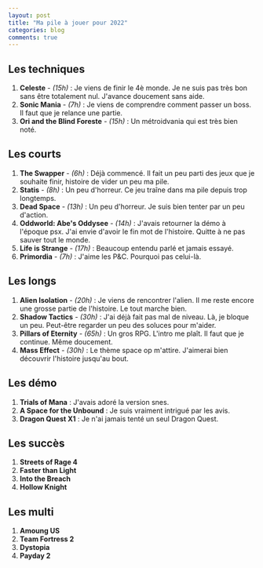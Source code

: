 ```yaml
---
layout: post
title: "Ma pile à jouer pour 2022"
categories: blog
comments: true
---
```


## Les techniques

1. **Celeste** - *(15h)* : Je viens de finir le 4è monde. Je ne suis pas très bon sans être totalement nul. J'avance doucement sans aide.
2. **Sonic Mania** - *(7h)* : Je viens de comprendre comment passer un boss. Il faut que je relance une partie.
3. **Ori and the Blind Foreste** - *(15h)* : Un métroidvania qui est très bien noté. 

## Les courts

1. **The Swapper** - *(6h)* : Déjà commencé. Il fait un peu parti des jeux que je souhaite finir, histoire de vider un peu ma pile.
2. **Statis** - *(8h)* : Un peu d'horreur. Ce jeu traîne dans ma pile depuis trop longtemps. 
3. **Dead Space** - *(13h)* : Un peu d'horreur. Je suis bien tenter par un peu d'action.
4. **Oddworld: Abe's Oddysee** - *(14h)* : J'avais retourner la démo à l'époque psx. J'ai envie d'avoir le fin mot de l'histoire. Quitte à ne pas sauver tout le monde.
5. **Life is Strange** - *(17h)* : Beaucoup entendu parlé et jamais essayé.
6. **Primordia** - *(7h)* : J'aime les P&C. Pourquoi pas celui-là.

## Les longs

1. **Alien Isolation** - *(20h)* : Je viens de rencontrer l'alien. Il me reste encore une grosse partie de l'histoire. Le tout marche bien.
2. **Shadow Tactics** - *(30h)* : J'ai déjà fait pas mal de niveau. Là, je bloque un peu. Peut-être regarder un peu des soluces pour m'aider.
3. **Pillars of Eternity** - *(65h)* :  Un gros RPG. L'intro me plaît. Il faut que je continue. Même doucement.
4. **Mass Effect** - *(30h)* : Le thème space op m'attire. J'aimerai bien découvrir l'histoire jusqu'au bout.

## Les démo

1. **Trials of Mana** : J'avais adoré la version snes.
2. **A Space for the Unbound** : Je suis vraiment intrigué par les avis.
3. **Dragon Quest X1** : Je n'ai jamais tenté un seul Dragon Quest.

## Les succès

1. **Streets of Rage 4**
3. **Faster than Light**
3. **Into the Breach**
4. **Hollow Knight**

## Les multi

1. **Amoung US**
2. **Team Fortress 2**
3. **Dystopia**
4. **Payday 2**